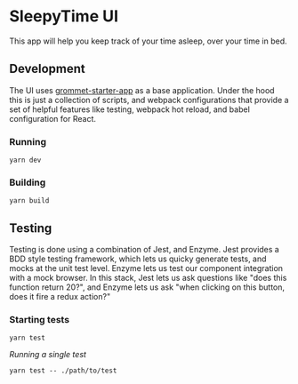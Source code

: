 # SleepyTime UI

This app will help you keep track of your time asleep, over your time in bed.

## Development

The UI uses [grommet-starter-app](https://github.com/grommet/grommet-starter-new-app) as a base application. Under the hood this is just a collection of scripts, and webpack configurations that provide a set of helpful features like testing, webpack hot reload, and babel configuration for React.

### Running

`yarn dev`

### Building

`yarn build`

## Testing

Testing is done using a combination of Jest, and Enzyme. Jest provides a BDD style testing framework, which lets us quicky generate tests, and mocks at the unit test level. Enzyme lets us test our component integration with a mock browser. In this stack, Jest lets us ask questions like "does this function return 20?", and Enzyme lets us ask "when clicking on this button, does it fire a redux action?"

### Starting tests

`yarn test`

_Running a single test_

`yarn test -- ./path/to/test`
